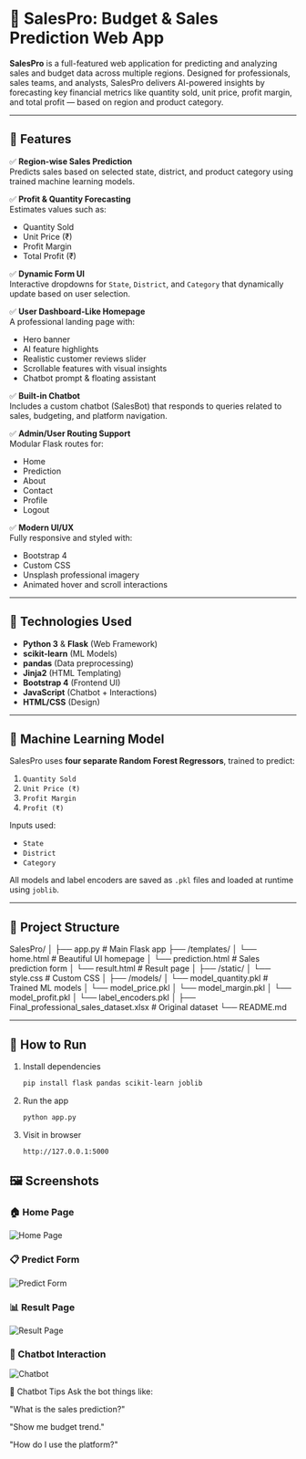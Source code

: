 # 💼 SalesPro: Budget & Sales Prediction Web App

**SalesPro** is a full-featured web application for predicting and analyzing sales and budget data across multiple regions. Designed for professionals, sales teams, and analysts, SalesPro delivers AI-powered insights by forecasting key financial metrics like quantity sold, unit price, profit margin, and total profit — based on region and product category.

---

## 🚀 Features

✅ **Region-wise Sales Prediction**  
Predicts sales based on selected state, district, and product category using trained machine learning models.

✅ **Profit & Quantity Forecasting**  
Estimates values such as:
- Quantity Sold  
- Unit Price (₹)  
- Profit Margin  
- Total Profit (₹)

✅ **Dynamic Form UI**  
Interactive dropdowns for `State`, `District`, and `Category` that dynamically update based on user selection.

✅ **User Dashboard-Like Homepage**  
A professional landing page with:
- Hero banner
- AI feature highlights
- Realistic customer reviews slider
- Scrollable features with visual insights
- Chatbot prompt & floating assistant

✅ **Built-in Chatbot**  
Includes a custom chatbot (SalesBot) that responds to queries related to sales, budgeting, and platform navigation.

✅ **Admin/User Routing Support**  
Modular Flask routes for:
- Home  
- Prediction  
- About  
- Contact  
- Profile  
- Logout

✅ **Modern UI/UX**  
Fully responsive and styled with:
- Bootstrap 4  
- Custom CSS  
- Unsplash professional imagery  
- Animated hover and scroll interactions

---

## 🧠 Technologies Used

- **Python 3** & **Flask** (Web Framework)
- **scikit-learn** (ML Models)
- **pandas** (Data preprocessing)
- **Jinja2** (HTML Templating)
- **Bootstrap 4** (Frontend UI)
- **JavaScript** (Chatbot + Interactions)
- **HTML/CSS** (Design)

---

## 🧠 Machine Learning Model

SalesPro uses **four separate Random Forest Regressors**, trained to predict:

1. `Quantity Sold`  
2. `Unit Price (₹)`  
3. `Profit Margin`  
4. `Profit (₹)`

Inputs used:  
- `State`  
- `District`  
- `Category`

All models and label encoders are saved as `.pkl` files and loaded at runtime using `joblib`.

---

## 📁 Project Structure

SalesPro/
│
├── app.py # Main Flask app
├── /templates/
│ └── home.html # Beautiful UI homepage
│ └── prediction.html # Sales prediction form
│ └── result.html # Result page
│
├── /static/
│ └── style.css # Custom CSS
│
├── /models/
│ └── model_quantity.pkl # Trained ML models
│ └── model_price.pkl
│ └── model_margin.pkl
│ └── model_profit.pkl
│ └── label_encoders.pkl
│
├── Final_professional_sales_dataset.xlsx # Original dataset
└── README.md


---

## 🧪 How to Run

1. Install dependencies  
   ```bash
   pip install flask pandas scikit-learn joblib
   
2. Run the app
    ```bash
    python app.py

3. Visit in browser
   ```bash
   http://127.0.0.1:5000

## 🖼 Screenshots

### 🏠 Home Page
![Home Page](screenshots/home_page.png)

### 📋 Predict Form
![Predict Form](screenshots/predict_form.png)

### 📊 Result Page
![Result Page](screenshots/result_page.png)

### 💬 Chatbot Interaction
![Chatbot](screenshots/chatbot_interaction.png)

💬 Chatbot Tips
Ask the bot things like:

"What is the sales prediction?"

"Show me budget trend."

"How do I use the platform?"

  
